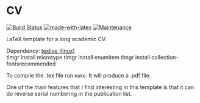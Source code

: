# CV
[![Build Status](https://travis-ci.org/rohitfarmer/cv.svg?branch=master)](https://travis-ci.org/rohitfarmer/cv) [![made-with-latex](https://img.shields.io/badge/Made%20with-LaTeX-1f425f.svg)](https://www.latex-project.org/) [![Maintenance](https://img.shields.io/badge/Maintained%3F-yes-green.svg)](https://github.com/rohitfarmer/cv/commits/master)



LaTeX template for a long academic CV.

Dependency: [texlive (linux)](https://tug.org/texlive/)  
tlmgr install microtype
tlmgr install enumitem
tlmgr install collection-fontsrecommended

To compile the .tex file run `make`. It will produce a .pdf file.

One of the main features that I find interesting in this template is that it can do reverse serial numbering in the publication list. 
